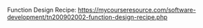 Function Design Recipe: https://mycourseresource.com/software-development/tn200902002-function-design-recipe.php
